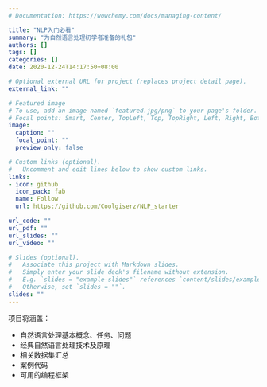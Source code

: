 ```yaml
---
# Documentation: https://wowchemy.com/docs/managing-content/

title: "NLP入门必看"
summary: "为自然语言处理初学者准备的礼包"
authors: []
tags: []
categories: []
date: 2020-12-24T14:17:50+08:00

# Optional external URL for project (replaces project detail page).
external_link: ""

# Featured image
# To use, add an image named `featured.jpg/png` to your page's folder.
# Focal points: Smart, Center, TopLeft, Top, TopRight, Left, Right, BottomLeft, Bottom, BottomRight.
image:
  caption: ""
  focal_point: ""
  preview_only: false

# Custom links (optional).
#   Uncomment and edit lines below to show custom links.
links:
- icon: github
  icon_pack: fab
  name: Follow
  url: https://github.com/Coolgiserz/NLP_starter

url_code: ""
url_pdf: ""
url_slides: ""
url_video: ""

# Slides (optional).
#   Associate this project with Markdown slides.
#   Simply enter your slide deck's filename without extension.
#   E.g. `slides = "example-slides"` references `content/slides/example-slides.md`.
#   Otherwise, set `slides = ""`.
slides: ""
---
```

项目将涵盖：
- 自然语言处理基本概念、任务、问题
- 经典自然语言处理技术及原理
- 相关数据集汇总
- 案例代码
- 可用的编程框架
